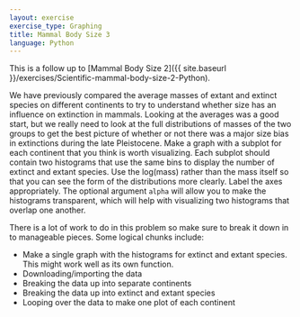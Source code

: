 ```yaml
---
layout: exercise
exercise_type: Graphing
title: Mammal Body Size 3
language: Python
---
```


This is a follow up to [Mammal Body Size 2]({{ site.baseurl }}/exercises/Scientific-mammal-body-size-2-Python).

We have previously compared the average masses of extant and extinct species on
different continents to try to understand whether size has an influence on
extinction in mammals. Looking at the averages was a good start, but we really
need to look at the full distributions of masses of the two groups to get the
best picture of whether or not there was a major size bias in extinctions during
the late Pleistocene. Make a graph with a subplot for each continent that you
think is worth visualizing. Each subplot should contain two histograms that use
the same bins to display the number of extinct and extant species. Use the
log(mass) rather than the mass itself so that you can see the form of the
distributions more clearly. Label the axes appropriately. The optional argument
`alpha` will allow you to make the histograms transparent, which will help with
visualizing two histograms that overlap one another.

There is a lot of work to do in this problem so make sure to break it down in to
manageable pieces. Some logical chunks include:

* Make a single graph with the histograms for extinct and extant species. This
  might work well as its own function.
* Downloading/importing the data
* Breaking the data up into separate continents
* Breaking the data up into extinct and extant species
* Looping over the data to make one plot of each continent

